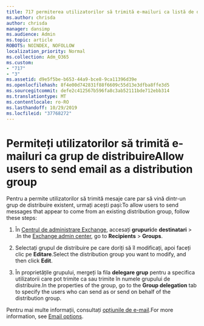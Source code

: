 ```yaml
---
title: 717 permiterea utilizatorilor să trimită e-mailuri ca listă de distribuire
ms.author: chrisda
author: chrisda
manager: dansimp
ms.audience: Admin
ms.topic: article
ROBOTS: NOINDEX, NOFOLLOW
localization_priority: Normal
ms.collection: Adm_O365
ms.custom:
- "717"
- "3"
ms.assetid: d9e5f5be-b653-44a9-bce8-9ca11396d39e
ms.openlocfilehash: 8f4e00d742831f88f6609c55d13e3dfba8ffe3d5
ms.sourcegitcommit: defe2c412567b596fa8c3ab52111bde712ebb314
ms.translationtype: MT
ms.contentlocale: ro-RO
ms.lasthandoff: 10/29/2019
ms.locfileid: "37768272"
---
```

# <a name="allow-users-to-send-email-as-a-distribution-group"></a><span data-ttu-id="aca21-102">Permiteți utilizatorilor să trimită e-mailuri ca grup de distribuire</span><span class="sxs-lookup"><span data-stu-id="aca21-102">Allow users to send email as a distribution group</span></span>

<span data-ttu-id="aca21-103">Pentru a permite utilizatorilor să trimită mesaje care par să vină dintr-un grup de distribuire existent, urmați acești pași:</span><span class="sxs-lookup"><span data-stu-id="aca21-103">To allow users to send messages that appear to come from an existing distribution group, follow these steps:</span></span>

1. <span data-ttu-id="aca21-104">În [Centrul de administrare Exchange](https://outlook.office365.com/ecp/), accesați **grupuri**de **destinatari** \> .</span><span class="sxs-lookup"><span data-stu-id="aca21-104">In the [Exchange admin center](https://outlook.office365.com/ecp/), go to **Recipients** \> **Groups**.</span></span>

2. <span data-ttu-id="aca21-105">Selectați grupul de distribuire pe care doriți să îl modificați, apoi faceți clic pe **Editare**.</span><span class="sxs-lookup"><span data-stu-id="aca21-105">Select the distribution group you want to modify, and then click **Edit**.</span></span>

3. <span data-ttu-id="aca21-106">În proprietățile grupului, mergeți la fila **delegare grup** pentru a specifica utilizatorii care pot trimite ca sau trimite în numele grupului de distribuire.</span><span class="sxs-lookup"><span data-stu-id="aca21-106">In the properties of the group, go to the **Group delegation** tab to specify the users who can send as or send on behalf of the distribution group.</span></span>

<span data-ttu-id="aca21-107">Pentru mai multe informații, consultați [opțiunile de e-mail](https://technet.microsoft.com/library/bb124513.aspx#groupdelegation).</span><span class="sxs-lookup"><span data-stu-id="aca21-107">For more information, see [Email options](https://technet.microsoft.com/library/bb124513.aspx#groupdelegation).</span></span>
